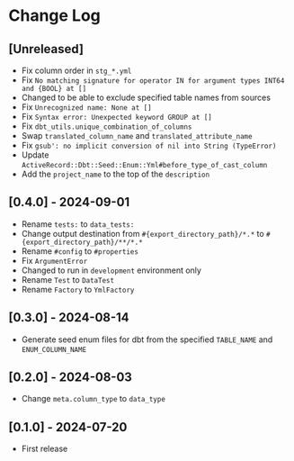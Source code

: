 # Change Log

## [Unreleased]

- Fix column order in `stg_*.yml`
- Fix `No matching signature for operator IN for argument types INT64 and {BOOL} at []`
- Changed to be able to exclude specified table names from sources
- Fix `Unrecognized name: None at []`
- Fix `Syntax error: Unexpected keyword GROUP at []`
- Fix `dbt_utils.unique_combination_of_columns`
- Swap `translated_column_name` and `translated_attribute_name`
- Fix `gsub': no implicit conversion of nil into String (TypeError)`
- Update `ActiveRecord::Dbt::Seed::Enum::Yml#before_type_of_cast_column`
- Add the `project_name` to the top of the `description`

## [0.4.0] - 2024-09-01

- Rename `tests:` to `data_tests:`
- Change output destination from `#{export_directory_path}/*.*` to `#{export_directory_path}/**/*.*`
- Rename `#config` to `#properties`
- Fix `ArgumentError`
- Changed to run in `development` environment only
- Rename `Test` to `DataTest`
- Rename `Factory` to `YmlFactory`

## [0.3.0] - 2024-08-14

- Generate seed enum files for dbt from the specified `TABLE_NAME` and `ENUM_COLUMN_NAME`

## [0.2.0] - 2024-08-03

- Change `meta.column_type` to `data_type`

## [0.1.0] - 2024-07-20

- First release
